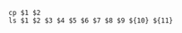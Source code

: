 <!-- usedin: [ _includes/_inlines/AddIns/common/add-ins-jobs/add-ins-jobs_notation-v1.md] -->

```
cp $1 $2
ls $1 $2 $3 $4 $5 $6 $7 $8 $9 ${10} ${11}
```
